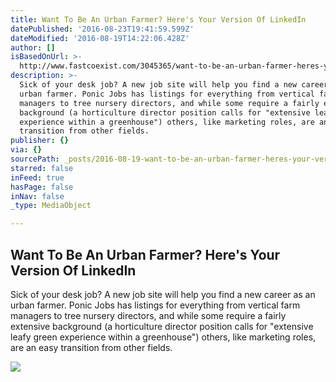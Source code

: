 ```yaml
---
title: Want To Be An Urban Farmer? Here's Your Version Of LinkedIn
datePublished: '2016-08-23T19:41:59.599Z'
dateModified: '2016-08-19T14:22:06.428Z'
author: []
isBasedOnUrl: >-
  http://www.fastcoexist.com/3045365/want-to-be-an-urban-farmer-heres-your-version-of-linkedin
description: >-
  Sick of your desk job? A new job site will help you find a new career as an
  urban farmer. Ponic Jobs has listings for everything from vertical farm
  managers to tree nursery directors, and while some require a fairly extensive
  background (a horticulture director position calls for "extensive leafy green
  experience within a greenhouse") others, like marketing roles, are an easy
  transition from other fields.
publisher: {}
via: {}
sourcePath: _posts/2016-08-19-want-to-be-an-urban-farmer-heres-your-version-of-linkedin.md
starred: false
inFeed: true
hasPage: false
inNav: false
_type: MediaObject

---
```

<article style=""><h1>Want To Be An Urban Farmer? Here's Your Version Of LinkedIn</h1><p>Sick of your desk job? A new job site will help you find a new career as an urban farmer. Ponic Jobs has listings for everything from vertical farm managers to tree nursery directors, and while some require a fairly extensive background (a horticulture director position calls for "extensive leafy green experience within a greenhouse") others, like marketing roles, are an easy transition from other fields.</p><img src="http://c.fastcompany.net/multisite_files/fastcompany/imagecache/inline-large/inline/2015/04/3045365-inline-i-1-heres-how-to-find-a-job-as-an-urban-farmer.jpg" /></article>